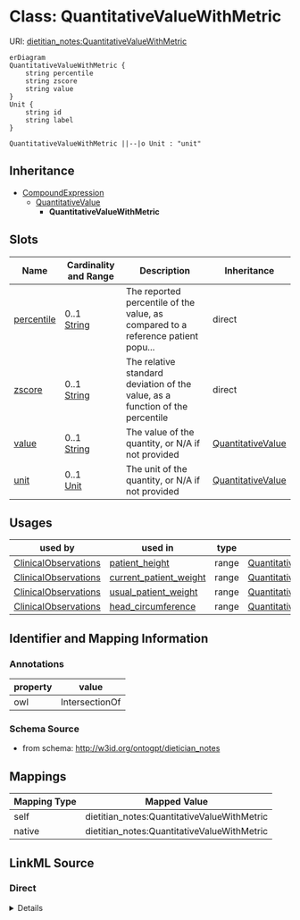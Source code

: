 

# Class: QuantitativeValueWithMetric



URI: [dietitian_notes:QuantitativeValueWithMetric](dietitian_notes:QuantitativeValueWithMetric)



```mermaid
erDiagram
QuantitativeValueWithMetric {
    string percentile  
    string zscore  
    string value  
}
Unit {
    string id  
    string label  
}

QuantitativeValueWithMetric ||--|o Unit : "unit"

```




## Inheritance
* [CompoundExpression](CompoundExpression.md)
    * [QuantitativeValue](QuantitativeValue.md)
        * **QuantitativeValueWithMetric**



## Slots

| Name | Cardinality and Range | Description | Inheritance |
| ---  | --- | --- | --- |
| [percentile](percentile.md) | 0..1 <br/> [String](String.md) | The reported percentile of the value, as compared to a reference patient popu... | direct |
| [zscore](zscore.md) | 0..1 <br/> [String](String.md) | The relative standard deviation of the value, as a function of the percentile | direct |
| [value](value.md) | 0..1 <br/> [String](String.md) | The value of the quantity, or N/A if not provided | [QuantitativeValue](QuantitativeValue.md) |
| [unit](unit.md) | 0..1 <br/> [Unit](Unit.md) | The unit of the quantity, or N/A if not provided | [QuantitativeValue](QuantitativeValue.md) |





## Usages

| used by | used in | type | used |
| ---  | --- | --- | --- |
| [ClinicalObservations](ClinicalObservations.md) | [patient_height](patient_height.md) | range | [QuantitativeValueWithMetric](QuantitativeValueWithMetric.md) |
| [ClinicalObservations](ClinicalObservations.md) | [current_patient_weight](current_patient_weight.md) | range | [QuantitativeValueWithMetric](QuantitativeValueWithMetric.md) |
| [ClinicalObservations](ClinicalObservations.md) | [usual_patient_weight](usual_patient_weight.md) | range | [QuantitativeValueWithMetric](QuantitativeValueWithMetric.md) |
| [ClinicalObservations](ClinicalObservations.md) | [head_circumference](head_circumference.md) | range | [QuantitativeValueWithMetric](QuantitativeValueWithMetric.md) |






## Identifier and Mapping Information





### Annotations

| property | value |
| --- | --- |
| owl | IntersectionOf |



### Schema Source


* from schema: http://w3id.org/ontogpt/dietician_notes




## Mappings

| Mapping Type | Mapped Value |
| ---  | ---  |
| self | dietitian_notes:QuantitativeValueWithMetric |
| native | dietitian_notes:QuantitativeValueWithMetric |







## LinkML Source

<!-- TODO: investigate https://stackoverflow.com/questions/37606292/how-to-create-tabbed-code-blocks-in-mkdocs-or-sphinx -->

### Direct

<details>
```yaml
name: QuantitativeValueWithMetric
annotations:
  owl:
    tag: owl
    value: IntersectionOf
from_schema: http://w3id.org/ontogpt/dietician_notes
is_a: QuantitativeValue
attributes:
  percentile:
    name: percentile
    description: The reported percentile of the value, as compared to a reference
      patient population. Always positive, on a scale from 0 to 99%. May be reported
      as "X%", "X%ile", or "Xth percentile", where X is the value. N/A if not provided.
    from_schema: http://w3id.org/ontogpt/dietician_notes
    rank: 1000
    domain_of:
    - QuantitativeValueWithMetric
    range: string
  zscore:
    name: zscore
    description: The relative standard deviation of the value, as a function of the
      percentile. May be positive or negative. May be reported as "z-score", "Z-score",
      or "Z", followed by the value. N/A if not provided.
    from_schema: http://w3id.org/ontogpt/dietician_notes
    rank: 1000
    domain_of:
    - QuantitativeValueWithMetric
    range: string

```
</details>

### Induced

<details>
```yaml
name: QuantitativeValueWithMetric
annotations:
  owl:
    tag: owl
    value: IntersectionOf
from_schema: http://w3id.org/ontogpt/dietician_notes
is_a: QuantitativeValue
attributes:
  percentile:
    name: percentile
    description: The reported percentile of the value, as compared to a reference
      patient population. Always positive, on a scale from 0 to 99%. May be reported
      as "X%", "X%ile", or "Xth percentile", where X is the value. N/A if not provided.
    from_schema: http://w3id.org/ontogpt/dietician_notes
    rank: 1000
    alias: percentile
    owner: QuantitativeValueWithMetric
    domain_of:
    - QuantitativeValueWithMetric
    range: string
  zscore:
    name: zscore
    description: The relative standard deviation of the value, as a function of the
      percentile. May be positive or negative. May be reported as "z-score", "Z-score",
      or "Z", followed by the value. N/A if not provided.
    from_schema: http://w3id.org/ontogpt/dietician_notes
    rank: 1000
    alias: zscore
    owner: QuantitativeValueWithMetric
    domain_of:
    - QuantitativeValueWithMetric
    range: string
  value:
    name: value
    annotations:
      owl:
        tag: owl
        value: DataProperty, DataHasValue
    description: The value of the quantity, or N/A if not provided.
    from_schema: http://w3id.org/ontogpt/dietician_notes
    rank: 1000
    alias: value
    owner: QuantitativeValueWithMetric
    domain_of:
    - QuantitativeValue
    range: string
  unit:
    name: unit
    annotations:
      owl:
        tag: owl
        value: ObjectProperty, ObjectSomeValuesFrom
    description: The unit of the quantity, or N/A if not provided.
    from_schema: http://w3id.org/ontogpt/dietician_notes
    rank: 1000
    slot_uri: qudt:unit
    alias: unit
    owner: QuantitativeValueWithMetric
    domain_of:
    - QuantitativeValue
    range: Unit

```
</details>